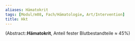 ```yaml
---
aliases: Hämatokrit
tags: [Modul/m08, Fach/Hämatologie, Art/Intervention]
title: Hkt
---
```

(Abstract::**Hämatokrit**, Anteil fester Blutbestandteile ≈ 45%)